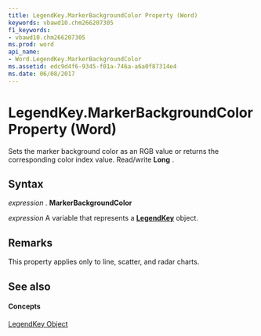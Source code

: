```yaml
---
title: LegendKey.MarkerBackgroundColor Property (Word)
keywords: vbawd10.chm266207305
f1_keywords:
- vbawd10.chm266207305
ms.prod: word
api_name:
- Word.LegendKey.MarkerBackgroundColor
ms.assetid: edc9d4f6-9345-f01a-746a-a6a0f87314e4
ms.date: 06/08/2017
---
```



# LegendKey.MarkerBackgroundColor Property (Word)

Sets the marker background color as an RGB value or returns the corresponding color index value. Read/write  **Long** .


## Syntax

 _expression_ . **MarkerBackgroundColor**

 _expression_ A variable that represents a **[LegendKey](Word.LegendKey.md)** object.


## Remarks

This property applies only to line, scatter, and radar charts. 


## See also


#### Concepts


[LegendKey Object](Word.LegendKey.md)

